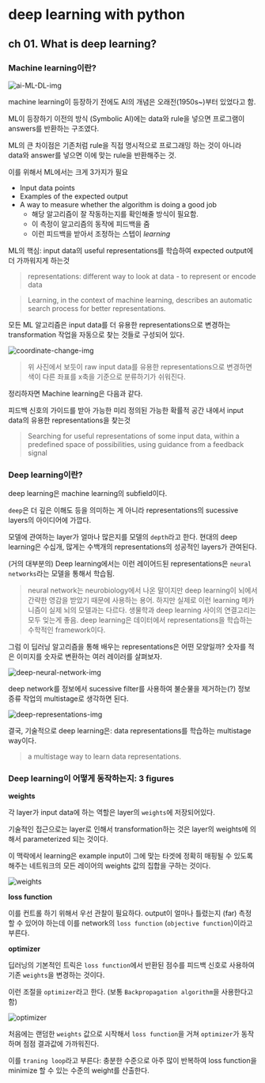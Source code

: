 # deep learning with python

## ch 01. What is deep learning?

### Machine learning이란?

![ai-ML-DL-img](https://learning.oreilly.com/library/view/deep-learning-with/9781617294433/OEBPS/Images/01fig01.jpg)

machine learning이 등장하기 전에도 AI의 개념은 오래전(1950s~)부터 있었다고 함.

ML이 등장하기 이전의 방식 (Symbolic AI)에는 data와 rule을 넣으면 프로그램이 answers를 반환하는 구조였다.

ML의 큰 차이점은 기존처럼 rule을 직접 명시적으로 프로그래밍 하는 것이 아니라 data와 answer를 넣으면 이에 맞는 rule을 반환해주는 것.

이를 위해서 ML에서는 크게 3가지가 필요

- Input data points
- Examples of the expected output
- A way to measure whether the algorithm is doing a good job
  - 해당 알고리즘이 잘 작동하는지를 확인해줄 방식이 필요함.
  - 이 측정이 알고리즘의 동작에 피드백을 줌
  - 이런 피드백을 받아서 조정하는 스텝이 *learning*

ML의 핵심: input data의 useful representations를 학습하여 expected output에 더 가까워지게 하는것

> representations: different way to look at data - to represent or encode data

> Learning, in the context of machine learning, describes an automatic search process for better representations.


모든 ML 알고리즘은 input data를 더 유용한 representations으로 변경하는 transformation 작업을 자동으로 찾는 것들로 구성되어 있다.

![coordinate-change-img](https://learning.oreilly.com/library/view/deep-learning-with/9781617294433/OEBPS/Images/01fig04.jpg)

> 위 사진에서 보듯이 raw input data를 유용한 representations으로 변경하면 색이 다른 좌표를 x축을 기준으로 분류하기가 쉬워진다.


정리하자면 Machine learning은 다음과 같다.

피드백 신호의 가이드를 받아 가능한 미리 정의된 가능한 확률적 공간 내에서 input data의 유용한 representations을 찾는것

> Searching for useful representations of some input data, within a predefined space of possibilities, using guidance from a feedback signal


### Deep learning이란?

deep learning은 machine learning의 subfield이다.

`deep`은 더 깊은 이해도 등을 의미하는 게 아니라 representations의 sucessive layers의 아이디어에 가깝다.

모델에 관여하는 layer가 얼마나 많은지를 모델의 `depth`라고 한다.
현대의 deep learning은 수십개, 많게는 수백개의 representations의 성공적인 layers가 관여된다.

(거의 대부분의) Deep learning에서는 이런 레이어드된 representations은 `neural networks`라는 모델을 통해서 학습됨.

> neural network는 neurobiology에서 나온 말이지만 deep learning이 뇌에서 간략한 영감을 받았기 때문에 사용하는 용어. 하지만 실제로 이런 learning 메카니즘이 실제 뇌의 모델과는 다르다. 생물학과 deep learning 사이의 연결고리는 모두 잊는게 좋음. deep learning은 데이터에서 representations을 학습하는 수학적인 framework이다.

그럼 이 딥러닝 알고리즘을 통해 배우는 representations은 어떤 모양일까? 숫자를 적은 이미지를 숫자로 변환하는 여러 레이러를 살펴보자.

![deep-neural-network-img](https://learning.oreilly.com/library/view/deep-learning-with/9781617294433/OEBPS/Images/01fig05.jpg)

deep network를 정보에서 sucessive filter를 사용하여 불순물을 제거하는(?) 정보 증류 작업의 multistage로 생각하면 된다.

![deep-representations-img](https://learning.oreilly.com/library/view/deep-learning-with/9781617294433/OEBPS/Images/01fig06_alt.jpg)

결국, 기술적으로 deep learning은: data representations를 학습하는 multistage way이다.

> a multistage way to learn data representations.

### Deep learning이 어떻게 동작하는지: 3 figures

**weights**

각 layer가 input data에 하는 역할은 layer의 `weights`에 저장되어있다.

기술적인 접근으로는 layer로 인해서 transformation하는 것은 layer의 weights에 의해서 parameterized 되는 것이다.

이 맥락에서 learning은 example input이 그에 맞는 타겟에 정확히 매핑될 수 있도록 해주는 네트워크의 모든 레이어의 weights 값의 집합을 구하는 것이다.

![weights](https://learning.oreilly.com/library/view/deep-learning-with/9781617294433/OEBPS/Images/01fig07.jpg)

**loss function**

이를 컨트롤 하기 위해서 우선 관찰이 필요하다. output이 얼마나 틀렸는지 (far) 측정할 수 있어야 하는데 이를 network의 `loss function` (`objective function`)이라고 부른다.

**optimizer**

딥러닝의 기본적인 트릭은 `loss function`에서 반환된 점수를 피드백 신호로 사용하여 기존 `weights`을 변경하는 것이다.

이런 조절을 `optimizer`라고 한다. (보통 `Backpropagation algorithm`을 사용한다고함)

![optimizer](https://learning.oreilly.com/library/view/deep-learning-with/9781617294433/OEBPS/Images/01fig09.jpg)


처음에는 랜덤한 `weights` 값으로 시작해서 `loss function`을 거쳐 `optimizer`가 동작하며 점점 결과값에 가까워진다. 

이를 `traning loop`라고 부른다: 충분한 수준으로 아주 많이 반복하여 loss function을 minimize 할 수 있는 수준의 weight를 산출한다.



